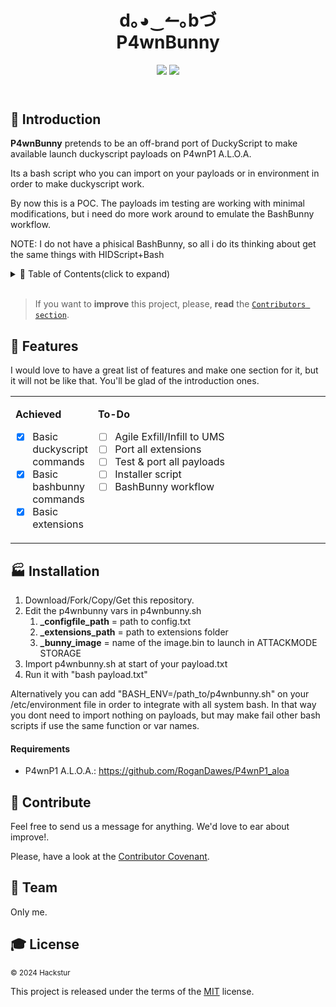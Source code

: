 <!------------------- HEADER SECTION -------------------------->
<header>
 <h1 align="center"><strong> d｡◕‿↼｡bづ </strong><br/>P4wnBunny</h1>
  <!-- BADGET BUTTONS -->
<p align="center">
  <img src="https://img.shields.io/badge/Status-Development-lightgray.svg?style=flat" />
  <img src="https://img.shields.io/badge/License-MIT-blue.svg?style=flat" />
 </p>
</header>
<p></p> <!-- BLANK PARAGRAPH TO FIX HTML HEADER IN GITHUB PAGES TEMPLATE -->
<!------------------- END OF HEADER SECTION -------------------->

<!-- INTRODUCTION -->

## 💬 Introduction  

**P4wnBunny** pretends to be an off-brand port of DuckyScript to make available launch duckyscript payloads on P4wnP1 A.L.O.A.

Its a bash script who you can import on your payloads or in environment in order to make duckyscript work.

By now this is a POC. The payloads im testing are working with minimal modifications, but i need do more work around to emulate the BashBunny workflow.

NOTE: I do not have a phisical BashBunny, so all i do its thinking about get the same things with HIDScript+Bash

<!-- TABLE OF CONTENTS -->

<details><summary>📑 Table of Contents(click to expand)</summary><p>

- [Introduction](#-introduction)
- [Features](#-features)
- [Installation](#-installation)
- [Contribute](#-contribute)
- [Team](#-team)
- [License](#-license)
---

</p></details><br/>

<!-- END TABLE OF CONTENTS -->

> If you want to **improve** this project, please, **read** the [`Contributors section`](#-contribute).



## 🏅 Features

<!-- FEATURES ACHIEVED -->
I would love to have a great list of features and make one section for it, but it will not be like that. You'll be glad of the introduction ones.

<table align="center">
<tr width="900px" style="display:table-style;">
<td width="400px" align="left" style="display:cell-style;">

**Achieved**
- [X] Basic duckyscript commands
- [X] Basic bashbunny commands
- [X] Basic extensions

</td>
<td width="400px" align="left" style="display:cell-style;float:left;">

**To-Do**
- [ ] Agile Exfill/Infill to UMS
- [ ] Port all extensions
- [ ] Test & port all payloads
- [ ] Installer script
- [ ] BashBunny workflow

</td>
</tr>
</table>

<!-- INSTALLATION  SECTION -->

## 🏭 Installation
1. Download/Fork/Copy/Get this repository.
1. Edit the p4wnbunny vars in p4wnbunny.sh
    1. **_configfile_path** = path to config.txt
    1. **_extensions_path** = path to extensions folder
    1. **_bunny_image** = name of the image.bin to launch in ATTACKMODE STORAGE
1. Import p4wnbunny.sh at start of your payload.txt
1. Run it with "bash payload.txt"

Alternatively you can add "BASH_ENV=/path_to/p4wnbunny.sh" on your /etc/environment file in order to integrate with all system bash. In that way you dont need to import nothing on payloads, but may make fail other bash scripts if use the same function or var names.

#### Requirements  
* P4wnP1 A.L.O.A.: https://github.com/RoganDawes/P4wnP1_aloa
<!-- CONTRIBUTE -->

## 💎 Contribute
Feel free to send us a message for anything. We'd love to ear about improve!.

Please, have a look at the [Contributor Covenant][contributor covenant].

<!-- TEAM -->

## 🏀 Team  
Only me.

<!-- LICENSE -->
## 🎓 License  
<sub> © 2024 Hackstur </sub>  

This project is released under the terms of the [MIT][license file] license.

<!------------ RELATIVE LINKS ----------->

[license file]: LICENSE  
[contributor covenant]: https://www.contributor-covenant.org/version/1/4/code-of-conduct.htm  
